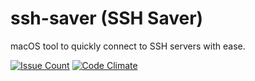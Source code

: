 # ssh-saver (SSH Saver)
macOS tool to quickly connect to SSH servers with ease.

[![Issue Count](https://codeclimate.com/github/GeekBrony/ssh-saver/badges/issue_count.svg)](https://codeclimate.com/github/GeekBrony/ssh-saver)
[![Code Climate](https://codeclimate.com/github/GeekBrony/ssh-saver/badges/gpa.svg)](https://codeclimate.com/github/GeekBrony/ssh-saver)
